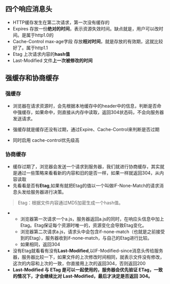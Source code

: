 ## 四个响应消息头

* HTTP缓存发生在第二次请求，第一次没有缓存的
* Expires 存放一份**绝对的时间**，表示资源失效时间。缺点就是，用户可以改时间。是属于http1.0的
* Cache-Control  max-age字段 存放**相对时间**，就是存放的有效期，这就比较好了。属于http1.1
* Etag 上次请求内容的**hash值**
* Last-Modified 文件**上一次被修改的时间**

## 强缓存和协商缓存

### 强缓存

- 浏览器在请求资源时，会先根据本地缓存中的header中的信息，判断是否命中强缓存，如果命中，则直接从内存中读取，返回304状态码，不会向服务器发送请求。

- 强缓存就是缓存还没有过期，通过Expire、Cache-Control来判断是否过期
- 同时启用 cache-control优先级高

### 协商缓存

- 缓存过期了，浏览器会发送一个请求到服务器，我们就进行协商缓存，其实就是通过一些策略来看看新的内容和旧的是否一样，如果一样就返回304，从内容读取
- 先看看是否有**Etag**,如果有就把Etag的值以一个叫做IF-None-Match的请求消息头发给服务器进行决策。

> Etag：根据文件内容通过MD5加密生成一个hash值。

- -  浏览器第一次请求一个a.js，服务器返回a.js的同时，在响应头信息中加上Etag。Etag保证每个资源时唯一的，资源变化会导致Etag变化。
  -  浏览器第二次请求a.js，请求头中会包含if-none-match（也就是之前接受到的Etag），服务器收到if-none-match，与自己的Etag进行比较。
  - 如果相同，返回304
- 没有Etag就看看有没有**Last-Modified**,以IF-Modified-since消息头传给服务器，服务器比较一下，如果文件的上次修改时间相同，就表示文件没有修改，这次的内容和上次的一致，你直接用上次的返回304，否则返回200
- **Last-Modified 与 ETag 是可以一起使用的，服务器会优先验证 ETag，一致的情况下，才会继续比对 Last-Modified，最后才决定是否返回 304。** 